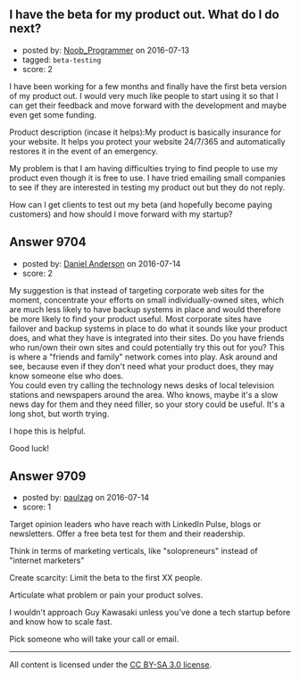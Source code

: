 ## I have the beta for my product out. What do I do next?

- posted by: [Noob_Programmer](https://stackexchange.com/users/3836853/noob-programmer) on 2016-07-13
- tagged: `beta-testing`
- score: 2

I have been working for a few months and finally have the first beta version of my product out. I would very much like people to start using it so that I can get their feedback and move forward with the development and maybe even get some funding.

Product description (incase it helps):My product is basically insurance for your website. It helps you protect your website 24/7/365 and automatically restores it in the event of an emergency. 

My problem is that I am having difficulties trying to find people to use my product even though it is free to use. I have tried emailing small companies to see if they are interested in testing my product out but they do not reply.

How can I get clients to test out my beta (and hopefully become paying customers) and how should I move forward with my startup?


## Answer 9704

- posted by: [Daniel Anderson](https://stackexchange.com/users/8398759/daniel-anderson) on 2016-07-14
- score: 2

My suggestion is that instead of targeting corporate web sites for the moment, concentrate your efforts on small individually-owned sites, which are much less likely to have backup systems in place and would therefore be more likely to find your product useful.  Most corporate sites have failover and backup systems in place to do what it sounds like your product does, and what they have is integrated into their sites. 
Do you have friends who run/own their own sites and could potentially try this out for you?  This is where a "friends and family" network comes into play.  Ask around and see, because even if they don't need what your product does, they may know someone else who does.  
You could even try calling the technology news desks of local television stations and newspapers around the area.  Who knows, maybe it's a slow news day for them and they need filler, so your story could be useful.  It's a long shot, but worth trying.

I hope this is helpful.

Good luck!


## Answer 9709

- posted by: [paulzag](https://stackexchange.com/users/5451744/paulzag) on 2016-07-14
- score: 1

Target opinion leaders who have reach with LinkedIn Pulse, blogs or newsletters. Offer a free beta test for them and their readership. 

Think in terms of marketing verticals, like "solopreneurs" instead of "internet marketers"

Create scarcity: Limit the beta to the first XX people.

Articulate what problem or pain your product solves.

I wouldn't approach Guy Kawasaki unless you've done a tech startup before and know how to scale fast.

Pick someone who will take your call or email.



---

All content is licensed under the [CC BY-SA 3.0 license](https://creativecommons.org/licenses/by-sa/3.0/).
